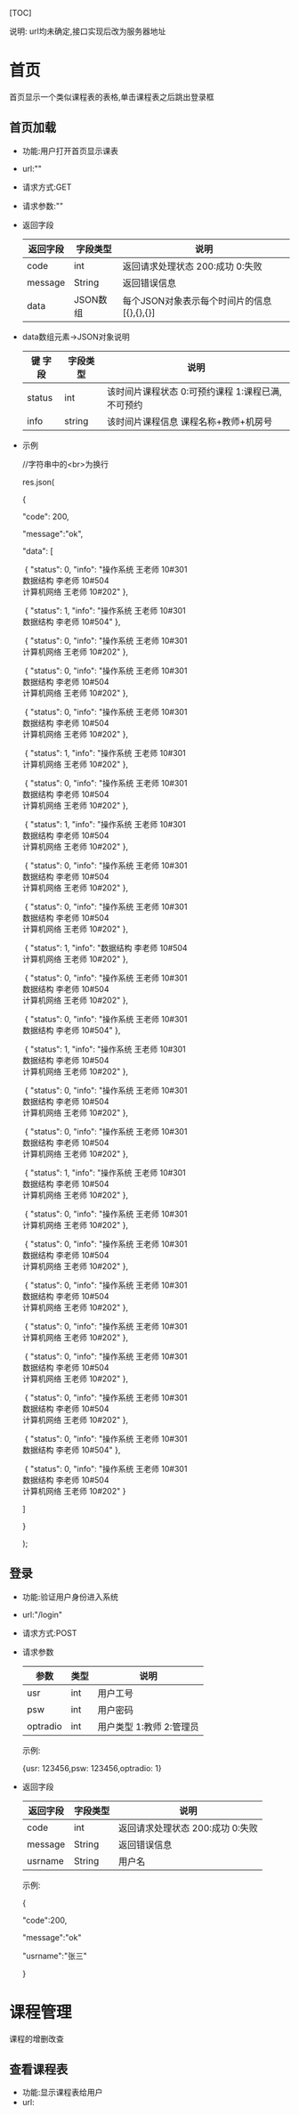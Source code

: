 [TOC]

说明: url均未确定,接口实现后改为服务器地址

# 首页

首页显示一个类似课程表的表格,单击课程表之后跳出登录框

## 首页加载

* 功能:用户打开首页显示课表

* url:""

* 请求方式:GET

* 请求参数:""

* 返回字段

  | 返回字段 | 字段类型 | 说明                                        |
  | -------- | -------- | ------------------------------------------- |
  | code     | int      | 返回请求处理状态 200:成功 0:失败            |
  | message  | String   | 返回错误信息                                |
  | data     | JSON数组 | 每个JSON对象表示每个时间片的信息 [{},{},{}] |
  
* data数组元素->JSON对象说明

  | 键 字段 | 字段类型 | 说明                                              |
  | ------- | -------- | ------------------------------------------------- |
  | status  | int      | 该时间片课程状态 0:可预约课程 1:课程已满,不可预约 |
  | info    | string   | 该时间片课程信息 课程名称+教师+机房号 |
  
* 示例

  //字符串中的\<br>为换行

  res.json(

    {

     "code": 200,

     "message":"ok",

     "data": [

  ​    { "status": 0, "info": "操作系统 王老师 10#301<br>数据结构 李老师 10#504<br>计算机网络 王老师 10#202" },

  ​    { "status": 1, "info": "操作系统 王老师 10#301<br>数据结构 李老师 10#504" },

  ​    { "status": 0, "info": "操作系统 王老师 10#301<br>计算机网络 王老师 10#202" },

  ​    { "status": 0, "info": "操作系统 王老师 10#301<br>数据结构 李老师 10#504<br>计算机网络 王老师 10#202" },

  ​    { "status": 0, "info": "操作系统 王老师 10#301<br>数据结构 李老师 10#504<br>计算机网络 王老师 10#202" },

  ​    { "status": 1, "info": "操作系统 王老师 10#301<br>计算机网络 王老师 10#202" },

  ​    { "status": 0, "info": "操作系统 王老师 10#301<br>数据结构 李老师 10#504<br>计算机网络 王老师 10#202" },

  ​    { "status": 1, "info": "操作系统 王老师 10#301<br>数据结构 李老师 10#504<br>计算机网络 王老师 10#202" },

  ​    { "status": 0, "info": "操作系统 王老师 10#301<br>数据结构 李老师 10#504<br>计算机网络 王老师 10#202" },

  ​    { "status": 0, "info": "操作系统 王老师 10#301<br>数据结构 李老师 10#504<br>计算机网络 王老师 10#202" },

  ​    { "status": 1, "info": "数据结构 李老师 10#504<br>计算机网络 王老师 10#202" },

  ​    { "status": 0, "info": "操作系统 王老师 10#301<br>数据结构 李老师 10#504<br>计算机网络 王老师 10#202" },

  ​    { "status": 0, "info": "操作系统 王老师 10#301<br>数据结构 李老师 10#504" },

  ​    { "status": 1, "info": "操作系统 王老师 10#301<br>数据结构 李老师 10#504<br>计算机网络 王老师 10#202" },

  ​    { "status": 0, "info": "操作系统 王老师 10#301<br>数据结构 李老师 10#504<br>计算机网络 王老师 10#202" },

  ​    { "status": 0, "info": "操作系统 王老师 10#301<br>数据结构 李老师 10#504<br>计算机网络 王老师 10#202" },

  ​    { "status": 1, "info": "操作系统 王老师 10#301<br>数据结构 李老师 10#504<br>计算机网络 王老师 10#202" },

  ​    { "status": 0, "info": "操作系统 王老师 10#301<br>计算机网络 王老师 10#202" },

  ​    { "status": 0, "info": "操作系统 王老师 10#301<br>数据结构 李老师 10#504<br>计算机网络 王老师 10#202" },

  ​    { "status": 0, "info": "操作系统 王老师 10#301<br>数据结构 李老师 10#504<br>计算机网络 王老师 10#202" },

  ​    { "status": 0, "info": "操作系统 王老师 10#301<br>计算机网络 王老师 10#202" },

  ​    { "status": 0, "info": "操作系统 王老师 10#301<br>数据结构 李老师 10#504<br>计算机网络 王老师 10#202" },

  ​    { "status": 0, "info": "操作系统 王老师 10#301<br>数据结构 李老师 10#504<br>计算机网络 王老师 10#202" },

  ​    { "status": 0, "info": "操作系统 王老师 10#301<br>数据结构 李老师 10#504" },

  ​    { "status": 0, "info": "操作系统 王老师 10#301<br>数据结构 李老师 10#504<br>计算机网络 王老师 10#202" }

     ]

    }
  
   );

## 登录
* 功能:验证用户身份进入系统

* url:"/login"

* 请求方式:POST

* 请求参数

  | 参数     | 类型 | 说明                     |
  | -------- | ---- | ------------------------ |
  | usr      | int  | 用户工号                 |
  | psw      | int  | 用户密码                 |
  | optradio | int  | 用户类型 1:教师 2:管理员 |
  
  示例:
  
  {usr: 123456,psw: 123456,optradio: 1}
  
* 返回字段

  | 返回字段 | 字段类型 | 说明                             |
  | -------- | -------- | -------------------------------- |
  | code     | int      | 返回请求处理状态 200:成功 0:失败 |
  | message  | String   | 返回错误信息                     |
  | usrname  | String   | 用户名                           |
  
  示例:
  
  {
  
   "code":200,
  
   "message":"ok"
  
   "usrname":"张三"
  
  }
  
# 课程管理

  课程的增删改查

## 查看课程表

* 功能:显示课程表给用户
* url:








